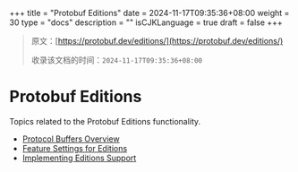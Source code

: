 +++
title = "Protobuf Editions"
date = 2024-11-17T09:35:36+08:00
weight = 30
type = "docs"
description = ""
isCJKLanguage = true
draft = false
+++

> 原文：[https://protobuf.dev/editions/](https://protobuf.dev/editions/)
>
> 收录该文档的时间：`2024-11-17T09:35:36+08:00`

# Protobuf Editions

Topics related to the Protobuf Editions functionality.



- [Protocol Buffers Overview](https://protobuf.dev/editions/overview)
- [Feature Settings for Editions](https://protobuf.dev/editions/features)
- [Implementing Editions Support](https://protobuf.dev/editions/implementation)
